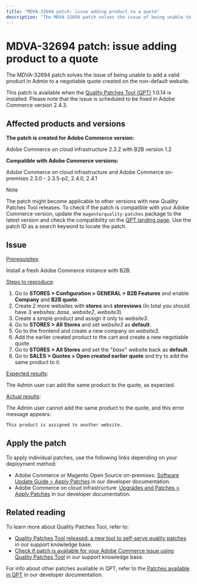 ```yaml
---
title: "MDVA-32694 patch: issue adding product to a quote"
description: "The MDVA-32694 patch solves the issue of being unable to add a valid product in Admin to a negotiable quote created on the non-default website."
---
```


# MDVA-32694 patch: issue adding product to a quote

The MDVA-32694 patch solves the issue of being unable to add a valid product in Admin to a negotiable quote created on the non-default website.

This patch is available when the [Quality Patches Tool (QPT)](https://devdocs.magento.com/guides/v2.4/comp-mgr/patching.html#mqp) 1.0.14 is installed. Please note that the issue is scheduled to be fixed in Adobe Commerce version 2.4.3.

## Affected products and versions

**The patch is created for Adobe Commerce version:**

Adobe Commerce on cloud infrastructure 2.3.2 with B2B version 1.2

**Compatible with Adobe Commerce versions:**

Adobe Commerce on cloud infrastructure and Adobe Commerce on-premises 2.3.0 - 2.3.5-p2, 2.4.0, 2.4.1

>[!NOTE]
>
>The patch might become applicable to other versions with new Quality Patches Tool releases. To check if the patch is compatible with your Adobe Commerce version, update the `magento/quality-patches` package to the latest version and check the compatibility on the [QPT landing page](https://devdocs.magento.com/quality-patches/tool.html#patch-grid). Use the patch ID as a search keyword to locate the patch.

## Issue

<u>Prerequisites</u>:

Install a fresh Adobe Commerce instance with B2B.

<u>Steps to reproduce</u>:

1. Go to **STORES > Configuration > GENERAL > B2B Features** and enable **Company** and **B2B quote**.
1. Create 2 more websites with **stores** and **storeviews** (In total you should have 3 websites: *base*, *website2*, *website3*).
1. Create a simple product and assign it only to *website3*.
1. Go to **STORES > All Stores** and set *website3* as **default**.
1. Go to the frontend and create a new company on *website3*.
1. Add the earlier created product to the cart and create a new negotiable quote.
1. Go to **STORES > All Stores** and set the "*base*" website back as **default**.
1. Go to **SALES > Quotes > Open created earlier quote** and try to add the same product to it.

<u>Expected results</u>:

The Admin user can add the same product to the quote, as expected.

<u>Actual results</u>:

The Admin user cannot add the same product to the quote, and this error message appears:

```php
This product is assigned to another website.
```

## Apply the patch

To apply individual patches, use the following links depending on your deployment method:

* Adobe Commerce or Magento Open Source on-premises: [Software Update Guide > Apply Patches](https://devdocs.magento.com/guides/v2.4/comp-mgr/patching/mqp.html) in our developer documentation.
* Adobe Commerce on cloud infrastructure: [Upgrades and Patches > Apply Patches](https://devdocs.magento.com/cloud/project/project-patch.html) in our developer documentation.

## Related reading

To learn more about Quality Patches Tool, refer to:

* [Quality Patches Tool released: a new tool to self-serve quality patches](https://support.magento.com/hc/en-us/articles/360047139492) in our support knowledge base.
* [Check if patch is available for your Adobe Commerce issue using Quality Patches Tool](https://support.magento.com/hc/en-us/articles/360047125252) in our support knowledge base.

For info about other patches available in QPT, refer to the [Patches available in QPT](https://devdocs.magento.com/quality-patches/tool.html#patch-grid) in our developer documentation.